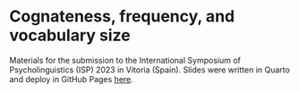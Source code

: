 # Cognateness, frequency, and vocabulary size

Materials for the submission to the International Symposium of Psycholinguistics (ISP) 2023 in Vitoria (Spain). Slides were written in Quarto and deploy in GitHub Pages [here](https://gongcastro.github.io/isp_2023_trajectories/).

